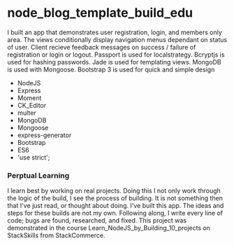 # node_blog_template_build_edu

I built an app that demonstrates user registration, login, and members only area. The views conditionally display navigation menus dependant on status of user.  Client recieve feedback messages on success / failure of registration or login or logout.  Passport is used for localstrategy.  Bcryptjs is used for hashing passwords.  Jade is used for templating views.  MongoDB is used with Mongoose. Bootstrap 3 is used for quick and simple design

<ul>
  <li>NodeJS</li>
  <li>Express</li>
  <li>Moment</li>
  <li>CK_Editor</li>
  <li>multer</li>
  <li>MongoDB</li>
  <li>Mongoose</li>
  <li>express-generator</li>
  <li>Bootstrap</li>
  <li>ES6</li>
  <li>'use strict';</li>
</ul>

### Perptual Learning
I learn best by working on real projects. Doing this I not only work through the logic of the build, I see the process of building. It is not something then that I've just read, or thought about doing. I've built this app. The ideas and steps for these builds are not my own. Following along, I write every line of code; bugs are found, researched, and fixed. This project was demonstrated in the course Learn_NodeJS_by_Building_10_projects on StackSkills from StackCommerce.